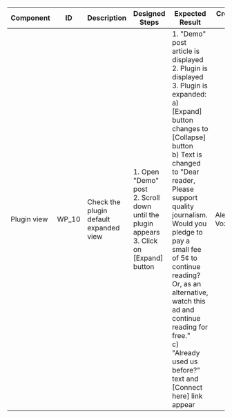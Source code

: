 Component |	ID |	Description |	Designed Steps |	Expected Result |	Created<br> By |	Last<br> Updated |
 --- | --- | --- | --- | --- | --- | --- |
 Plugin view | WP_10 | Check the plugin default expanded view | 1. Open "Demo" post <br> 2. Scroll down until the plugin appears <br> 3. Click on [Expand] button  | 1. "Demo" post article is displayed <br> 2. Plugin is displayed <br> 3. Plugin is expanded: <br> a) [Expand] button changes to [Collapse] button <br> b) Text is changed to "Dear reader, Please support quality journalism. Would you pledge to pay a small fee of 5¢ to continue reading? Or, as an alternative, watch this ad and continue reading for free." <br> c) "Already used us before?" text and [Connect here] link appear | Alexandr Vozicov | 31.05.2017
